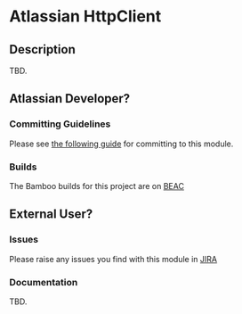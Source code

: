 # Atlassian HttpClient

## Description

TBD.

## Atlassian Developer?

### Committing Guidelines

Please see [the following guide](https://extranet.atlassian.com/x/Uouvdg) for committing to this module.

### Builds

The Bamboo builds for this project are on [BEAC](https://extranet-bamboo.internal.atlassian.com/browse/WEBHOOKS-AH)

## External User?

### Issues

Please raise any issues you find with this module in [JIRA](https://ecosystem.atlassian.net/browse/HTTPCLIENT)

### Documentation

TBD.